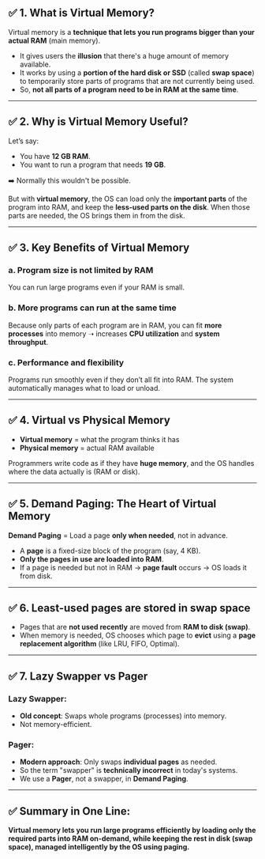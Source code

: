 ## ✅ 1. What is Virtual Memory?

Virtual memory is a **technique that lets you run programs bigger than your actual RAM** (main memory).

* It gives users the **illusion** that there's a huge amount of memory available.
* It works by using a **portion of the hard disk or SSD** (called **swap space**) to temporarily store parts of programs that are not currently being used.
* So, **not all parts of a program need to be in RAM at the same time**.

---

## ✅ 2. Why is Virtual Memory Useful?

Let’s say:

* You have **12 GB RAM**.
* You want to run a program that needs **19 GB**.

➡️ Normally this wouldn't be possible.

But with **virtual memory**, the OS can load only the **important parts** of the program into RAM, and keep the **less-used parts on the disk**. When those parts are needed, the OS brings them in from the disk.

---

## ✅ 3. Key Benefits of Virtual Memory

### a. Program size is not limited by RAM

You can run large programs even if your RAM is small.

### b. More programs can run at the same time

Because only parts of each program are in RAM, you can fit **more processes** into memory ➝ increases **CPU utilization** and **system throughput**.

### c. Performance and flexibility

Programs run smoothly even if they don’t all fit into RAM. The system automatically manages what to load or unload.

---

## ✅ 4. Virtual vs Physical Memory

* **Virtual memory** = what the program thinks it has
* **Physical memory** = actual RAM available

Programmers write code as if they have **huge memory**, and the OS handles where the data actually is (RAM or disk).

---

## ✅ 5. Demand Paging: The Heart of Virtual Memory

**Demand Paging** = Load a page **only when needed**, not in advance.

* A **page** is a fixed-size block of the program (say, 4 KB).
* **Only the pages in use are loaded into RAM**.
* If a page is needed but not in RAM → **page fault** occurs → OS loads it from disk.

---

## ✅ 6. Least-used pages are stored in swap space

* Pages that are **not used recently** are moved from **RAM to disk (swap)**.
* When memory is needed, OS chooses which page to **evict** using a **page replacement algorithm** (like LRU, FIFO, Optimal).

---

## ✅ 7. Lazy Swapper vs Pager

### Lazy Swapper:

* **Old concept**: Swaps whole programs (processes) into memory.
* Not memory-efficient.

### Pager:

* **Modern approach**: Only swaps **individual pages** as needed.
* So the term "swapper" is **technically incorrect** in today's systems.
* We use a **Pager**, not a swapper, in **Demand Paging**.

---

## ✅ Summary in One Line:

**Virtual memory lets you run large programs efficiently by loading only the required parts into RAM on-demand, while keeping the rest in disk (swap space), managed intelligently by the OS using paging.**
